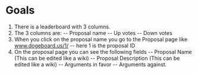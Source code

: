 # Goals

1. There is a leaderboard with 3 columns.
2. The 3 columns are:
   -- Proposal name
   -- Up votes
   -- Down votes
3. When you click on the proposal name you go to the Proposal page like www.dogeboard.us/1/
   -- here 1 is the proposal ID
4. On the proposal page you can see the following fields
   -- Proposal Name (This can be edited like a wiki)
   -- Proposal Description (This can be edited like a wiki)
   -- Arguments in favor
   -- Arguments against.
   
   
